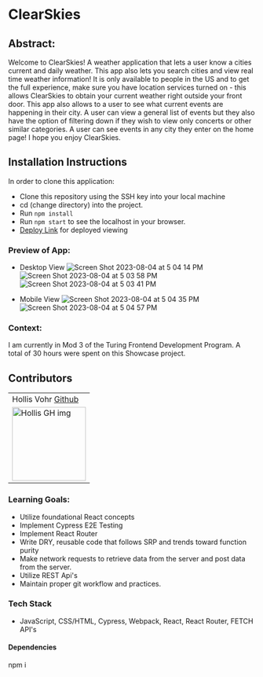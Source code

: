 # ClearSkies

## Abstract: 
Welcome to ClearSkies! A weather application that lets a user know a cities current and daily weather. This app also lets you search cities and view real time weather information! It is only available to people in the US and to get the full experience, make sure you have location services turned on - this allows ClearSkies to obtain your current weather right outside your front door. This app also allows to a user to see what current events are happening in their city. A user can view a general list of events but they also have the option of filtering down if they wish to view only concerts or other similar categories. A user can see events in any city they enter on the home page! I hope you enjoy ClearSkies.

## Installation Instructions
In order to clone this application:
- Clone this repository using the SSH key into your local machine
- cd (change directory) into the project.
- Run `npm install`
- Run `npm start` to see the localhost in your browser.
- [Deploy Link](https://clearskies.vercel.app/) for deployed viewing

### Preview of App:
- Desktop View
![Screen Shot 2023-08-04 at 5 04 14 PM](https://user-images.githubusercontent.com/123392693/258546866-a7612aa0-875f-44ff-98b8-a310dd6ca624.jpeg)
![Screen Shot 2023-08-04 at 5 03 58 PM](https://user-images.githubusercontent.com/123392693/258546884-adec6a16-1b7b-44fd-8b46-f68b5ad3bb99.jpeg)
![Screen Shot 2023-08-04 at 5 03 41 PM](https://user-images.githubusercontent.com/123392693/258546918-9b5c4cd5-1acd-4420-9fb6-57c04e56565a.jpeg)

- Mobile View
![Screen Shot 2023-08-04 at 5 04 35 PM](https://user-images.githubusercontent.com/123392693/258546842-1e295987-5edf-4405-9042-d0d100d475f8.jpeg)
![Screen Shot 2023-08-04 at 5 04 57 PM](https://user-images.githubusercontent.com/123392693/258546904-44678648-7f01-4f4d-9c2e-7f0413144560.jpeg)


### Context:
I am currently in Mod 3 of the Turing Frontend Development Program. A total of 30 hours were spent on this Showcase project.

## Contributors
<table>
     <tr>
        <td> Hollis Vohr <a href="https://github.com/hvohr">Github</td>
    </tr>
    <tr>
        <td><img src="https://avatars.githubusercontent.com/u/123392693?v=4" alt="Hollis GH img"
    width="150" height="auto" /></td>
</table>

### Learning Goals:
- Utilize foundational React concepts
- Implement Cypress E2E Testing
- Implement React Router
- Write DRY, reusable code that follows SRP and trends toward function purity
- Make network requests to retrieve data from the server and post data from the server.
- Utilize REST Api's 
- Maintain proper git workflow and practices.

### Tech Stack
- JavaScript, CSS/HTML, Cypress, Webpack, React, React Router, FETCH API's

#### Dependencies
npm i